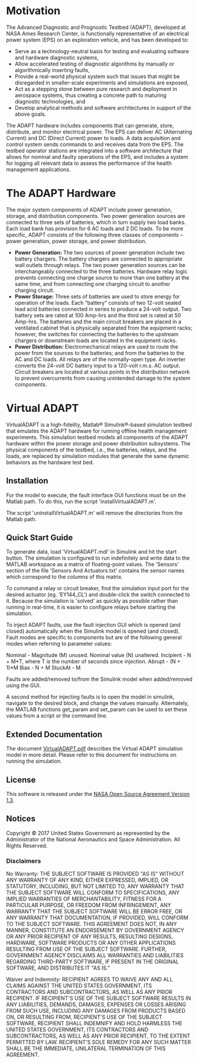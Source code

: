 # Motivation

The Advanced Diagnostic and Prognostic Testbed (ADAPT), developed at NASA Ames Research Center, is functionally representative of an electrical power system (EPS) on an exploration vehicle, and has been developed to:
* Serve as a technology-neutral basis for testing and evaluating software and hardware diagnostic systems,
* Allow accelerated testing of diagnostic algorithms by manually or algorithmically inserting faults,
* Provide a real-world physical system such that issues that might be disregarded in smaller-scale experiments and simulations are exposed,
* Act as a stepping stone between pure research and deployment in aerospace systems, thus creating a concrete path to maturing diagnostic technologies, and
* Develop analytical methods and software architectures in support of the above goals.

The ADAPT hardware includes components that can generate, store, distribute, and monitor electrical power. The EPS can deliver AC (Alternating Current) and DC (Direct Current) power to loads. A data acquisition and control system sends commands to and receives data from the EPS. The testbed operator stations are integrated into a software architecture that allows for nominal and faulty operations of the EPS, and includes a system for logging all relevant data to assess the performance of the health management applications.

# The ADAPT Hardware

The major system components of ADAPT include power generation, storage, and distribution components. Two power generation sources are connected to three sets of batteries, which in turn supply two load banks. Each load bank has provision for 6 AC loads and 2 DC loads. To be more specific, ADAPT consists of the following three classes of components – power generation, power storage, and power distribution.
* **Power Generation:** The two sources of power generation include two battery chargers. The battery chargers are connected to appropriate wall outlets through relays. The two power generation sources can be interchangeably connected to the three batteries. Hardware relay logic prevents connecting one charge source to more than one battery at the same time, and from connecting one charging circuit to another charging circuit.
* **Power Storage:** Three sets of batteries are used to store energy for operation of the loads. Each “battery” consists of two 12-volt sealed lead acid batteries connected in series to produce a 24-volt output. Two battery sets are rated at 100 Amp-hrs and the third set is rated at 50 Amp-hrs. The batteries and the main circuit breakers are placed in a ventilated cabinet that is physically separated from the equipment racks; however, the switches for connecting the batteries to the upstream chargers or downstream loads are located in the equipment racks.
* **Power Distribution:** Electromechanical relays are used to route the power from the sources to the batteries; and from the batteries to the AC and DC loads. All relays are of the normally-open type. An inverter converts the 24-volt DC battery input to a 120-volt r.m.s. AC output. Circuit breakers are located at various points in the distribution network to prevent overcurrents from causing unintended damage to the system components.


# Virtual ADAPT

VirtualADAPT is a high-fidelity, Matlab® Simulink®-based simulation testbed that emulates the ADAPT hardware for running offline health management experiments. This simulation testbed models all components of the ADAPT hardware within the power storage and power distribution subsystems. The physical components of the testbed, i.e., the batteries, relays, and the loads, are replaced by simulation modules that generate the same dynamic behaviors as the hardware test bed. 



## Installation

For the model to execute, the fault interface GUI functions must be on the Matlab path. To do this, run the script 
'installVirtualADAPT.m'.

The script 'uninstallVirtualADAPT.m' will remove the directories from the Matlab path.


## Quick Start Guide

To generate data, load 'VirtualADAPT.mdl' in Simulink and hit the start button. The simulation is configured to run 
indefinitely and write data to the MATLAB workspace as a matrix of floating-point values. The 'Sensors' section of 
the file 'Sensors And Actuators.txt' contains the sensor names which correspond to the columns of this matrix.

To command a relay or circuit breaker, find the simulation input port for the desired actuator (eg. 'EY144_CL') and 
double-click the switch connected to it. Because the simulation is 'solved' as quickly as possible rather than running 
in real-time, it is easier to configure relays before starting the simulation.

To inject ADAPT faults, use the fault injection GUI which is opened (and closed) automatically when the Simulink model 
is opened (and closed). Fault modes are specific to components but are of the following general modes when referring to
parameter values:

Nominal - Magnitude (M) unused. Nominal value (N) unaltered.
Incipient - N + M*T, where T is the number of seconds since injection.
Abrupt - (N + 1)*M
Bias - N + M
StuckAt - M

Faults are added/removed to/from the Simulink model when added/removed using the GUI.

A second method for injecting faults is to open the model in simulink, navigate to the desired block, and change the values 
manually. Alternately, the MATLAB functions get_param and set_param can be used to set these values from a script or the 
command line.


## Extended Documentation

The document [VirtualADAPT.pdf](https://github.com/nasa/VirtualADAPT/blob/master/docs/VirtualADAPT.pdf) describes the Virtual ADAPT simulation model in more detail. Please refer to this document 
for instructions on running the simulation.

## License

This software is released under the [NASA Open Source Agreement Version 1.3](https://github.com/nasa/VirtualADAPT/blob/master/License.pdf).

## Notices

Copyright © 2017 United States Government as represented by the Administrator of the National Aeronautics and Space Administration.  All Rights Reserved.

### Disclaimers

No Warranty: THE SUBJECT SOFTWARE IS PROVIDED "AS IS" WITHOUT ANY WARRANTY OF ANY KIND, EITHER EXPRESSED, IMPLIED, OR STATUTORY, INCLUDING, BUT NOT LIMITED TO, ANY WARRANTY THAT THE SUBJECT SOFTWARE WILL CONFORM TO SPECIFICATIONS, ANY IMPLIED WARRANTIES OF MERCHANTABILITY, FITNESS FOR A PARTICULAR PURPOSE, OR FREEDOM FROM INFRINGEMENT, ANY WARRANTY THAT THE SUBJECT SOFTWARE WILL BE ERROR FREE, OR ANY WARRANTY THAT DOCUMENTATION, IF PROVIDED, WILL CONFORM TO THE SUBJECT SOFTWARE. THIS AGREEMENT DOES NOT, IN ANY MANNER, CONSTITUTE AN ENDORSEMENT BY GOVERNMENT AGENCY OR ANY PRIOR RECIPIENT OF ANY RESULTS, RESULTING DESIGNS, HARDWARE, SOFTWARE PRODUCTS OR ANY OTHER APPLICATIONS RESULTING FROM USE OF THE SUBJECT SOFTWARE.  FURTHER, GOVERNMENT AGENCY DISCLAIMS ALL WARRANTIES AND LIABILITIES REGARDING THIRD-PARTY SOFTWARE, IF PRESENT IN THE ORIGINAL SOFTWARE, AND DISTRIBUTES IT "AS IS."

Waiver and Indemnity:  RECIPIENT AGREES TO WAIVE ANY AND ALL CLAIMS AGAINST THE UNITED STATES GOVERNMENT, ITS CONTRACTORS AND SUBCONTRACTORS, AS WELL AS ANY PRIOR RECIPIENT.  IF RECIPIENT'S USE OF THE SUBJECT SOFTWARE RESULTS IN ANY LIABILITIES, DEMANDS, DAMAGES, EXPENSES OR LOSSES ARISING FROM SUCH USE, INCLUDING ANY DAMAGES FROM PRODUCTS BASED ON, OR RESULTING FROM, RECIPIENT'S USE OF THE SUBJECT SOFTWARE, RECIPIENT SHALL INDEMNIFY AND HOLD HARMLESS THE UNITED STATES GOVERNMENT, ITS CONTRACTORS AND SUBCONTRACTORS, AS WELL AS ANY PRIOR RECIPIENT, TO THE EXTENT PERMITTED BY LAW.  RECIPIENT'S SOLE REMEDY FOR ANY SUCH MATTER SHALL BE THE IMMEDIATE, UNILATERAL TERMINATION OF THIS AGREEMENT.
